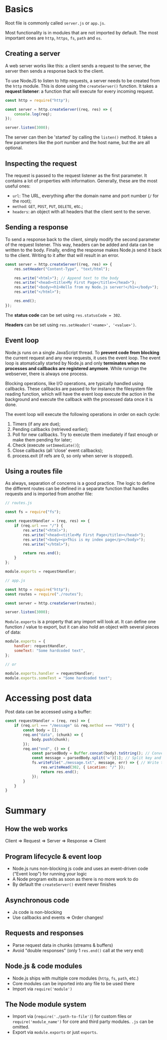 # Basics

Root file is commonly called `server.js` or `app.js`.

Most functionality is in modules that are not imported by default. The most important ones are `http`, `https`, `fs`, `path` and `os`.

## Creating a server

A web server works like this: a client sends a request to the server, the server then sends a response back to the client.

To use NodeJS to listen to http requests, a server needs to be created from the `http` module. This is done using the `createServer()` function. It takes a **request listener**: a function that will execute for every incoming request.

```javascript
const http = require("http");

const server = http.createServer((req, res) => {
    console.log(req);
});

server.listen(3000);
```

The server can then be 'started' by calling the `listen()` method. It takes a few parameters like the port number and the host name, but the are all optional.

## Inspecting the request

The request is passed to the request listener as the first parameter. It contains a lot of properties with information. Generally, these are the most useful ones:

-   `url`: The URL, everything after the domain name and port number (`/` for the root);
-   `method`: `GET`, `POST`, `PUT`, `DELETE`, etc.;
-   `headers`: an object with all headers that the client sent to the server.

## Sending a response

To send a response back to the client, simply modify the second parameter of the request listener. This way, headers can be added and data can be written to the body. Finally, ending the response makes Node.js send it back to the client. Writing to it after that will result in an error.

```javascript
const server = http.createServer((req, res) => {
    res.setHeader("Content-Type", "text/html");

    res.write("<html>"); // Append text to the body
    res.write("<head><title>My First Page</title></head>");
    res.write("<body><h1>Hello from my Node.js server!</h1></body>");
    res.write("</html>");

    res.end();
});
```

The **status code** can be set using `res.statusCode = 302`.

**Headers** can be set using `res.setHeader('<name>', '<value>')`.

## Event loop

Node.js runs on a single JavaScript thread. To **prevent code from blocking** the current request and any new requests, it uses the event loop. The event loop is atomatically started by Node.js and only **terminates when no processes and callbacks are registered anymore**. While runnign the webserver, there is always one process.

Blocking operations, like I/O operations, are typically handled using callbacks. These callbacks are passed to for instance the filesystem file reading function, which will have the event loop execute the action in the background and execute the callback with the processed data once it is done.

The event loop will execute the following operations in order on each cycle:

1. Timers (if any are due);
2. Pending callbacks (retrieved earlier);
3. Poll for new callbacks. Try to execute them imediately if fast enough or make them pending for later;
4. Check (execute `setImmediate()`);
5. Close callbacks (all 'close' event callbacks);
6. process.exit (if refs are 0, so only when server is stopped).

## Using a routes file

As always, separation of concerns is a good practice. The logic to define the different routes can be defined in a separate function that handles requests and is imported from another file:

```javascript
// routes.js

const fs = require("fs");

const requestHandler = (req, res) => {
    if (req.url === "/") {
        res.write("<html>");
        res.write("<head><title>My First Page</title></head>");
        res.write("<body><p>This is my index page</p></body>");
        res.write("</html>");

        return res.end();
    }
};

module.exports = requestHandler;
```

```javascript
// app.js

const http = require("http");
const routes = require("./routes");

const server = http.createServer(routes);

server.listen(3000);
```

`Module.exports` is a property that any import will look at. It can define one function / value to export, but it can also hold an object with several pieces of data:

```javascript
module.exports = {
    handler: requestHandler,
    someText: "Some hardcoded text",
};

// or

module.exports.handler = requestHandler;
module.exports.someTest = "Some hardcoded text";
```

# Accessing post data

Post data can be accessed using a buffer:

```javascript
const requestHandler = (req, res) => {
    if (req.url === "/message" && req.method === "POST") {
        const body = [];
        req.on("data", (chunk) => {
            body.push(chunk);
        });
        req.on("end", () => {
            const parsedBody = Buffer.concat(body).toString(); // Convert to string
            const message = parsedBody.split('=')[1]; // Split key and value (assumes one key/value pair)
            fs.writeFile("./message.txt", message, err) => { // Write the message to the message.txt file
                res.writeHead(302, { Location: "/" });
                return res.end();
            });
        }
    }
}
```

# Summary

## How the web works

Client => Request => Server => Response => Client

## Program lifecycle & event loop

-   Node.js runs non-blocking js code and uses an event-driven code ("Event loop") for running your logic
-   A Node program exits as soon as there is no more work to do
-   By default the `createServer()` event never finishes

## Asynchronous code

-   Js code is non-blocking
-   Use callbacks and events => Order changes!

## Requests and responses

-   Parse request data in chunks (streams & buffers)
-   Avoid "double responses" (only 1 `res.end()` call at the very end)

## Node.js & code modules

-   Node.js ships with multiple core modules (`http`, `fs`, `path`, etc.)
-   Core modules can be inported into any file to be used there
-   Import via `require('module')`

## The Node module system

-   Import via (`require('./path-to-file')`) for custom files or `require('module_name')` for core and third party modules. `.js` can be omitted.
-   Export via `module.exports` or just `exports`.
